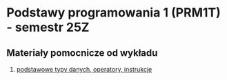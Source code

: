 # Podstawy programowania 1 (PRM1T) - semestr 25Z

## Materiały pomocnicze od wykładu
1. [podstawowe typy danych, operatory, instrukcje](https://github.com/andrzej-buchowicz/PRM1T-25Z/blob/main/01-typy_danych_operatory_instrukcje.ipynb)

